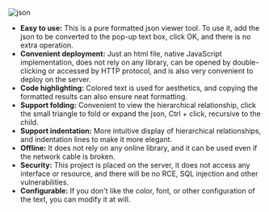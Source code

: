 ![json](https://github.com/user-attachments/assets/98179b89-ec96-4e5c-9428-94c4c6bdd609)

+ **Easy to use:** This is a pure formatted json viewer tool. To use it, add the json to be converted to the pop-up text box, click OK, and there is no extra operation.
+ **Convenient deployment:** Just an html file, native JavaScript implementation, does not rely on any library, can be opened by double-clicking or accessed by HTTP protocol, and is also very convenient to deploy on the server.
+ **Code highlighting:** Colored text is used for aesthetics, and copying the formatted results can also ensure neat formatting.
+ **Support folding:** Convenient to view the hierarchical relationship, click the small triangle to fold or expand the json, Ctrl + click, recursive to the child.
+ **Support indentation:** More intuitive display of hierarchical relationships, and indentation lines to make it more elegant.
+ **Offline:** It does not rely on any online library, and it can be used even if the network cable is broken.
+ **Security:** This project is placed on the server, it does not access any interface or resource, and there will be no RCE, SQL injection and other vulnerabilities.
+ **Configurable:** If you don't like the color, font, or other configuration of the text, you can modify it at will.
